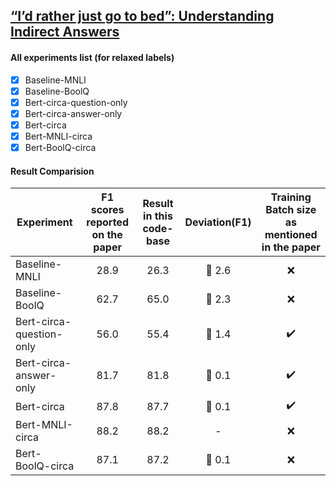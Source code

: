 ## [“I’d rather just go to bed”: Understanding Indirect Answers](/https://aclanthology.org/2020.emnlp-main.601.pdf)

#### All experiments list (for relaxed labels) 
- [x] Baseline-MNLI
- [x] Baseline-BoolQ
- [x] Bert-circa-question-only 
- [x] Bert-circa-answer-only
- [x] Bert-circa
- [x] Bert-MNLI-circa
- [x] Bert-BoolQ-circa

#### Result Comparision

| Experiment              | F1 scores reported on the paper | Result in this code-base | Deviation(F1) |  Training Batch size as mentioned in the paper |
| ----------------------- | :-----------: | :--------:|  :--------:| :--------: |
| Baseline-MNLI           | 28.9 | 26.3 | :small_red_triangle_down: 2.6 | :x: |
| Baseline-BoolQ          | 62.7 | 65.0 | :small_red_triangle: 2.3 | :x: |
| Bert-circa-question-only| 56.0 | 55.4 | :small_red_triangle_down: 1.4 | :heavy_check_mark: |
| Bert-circa-answer-only  | 81.7 | 81.8 | :small_red_triangle: 0.1 | :heavy_check_mark: |
| Bert-circa              | 87.8 | 87.7 | :small_red_triangle_down: 0.1 | :heavy_check_mark: |
| Bert-MNLI-circa         | 88.2 | 88.2 | - | :x: |
| Bert-BoolQ-circa        | 87.1 | 87.2 | :small_red_triangle: 0.1 | :x: |
